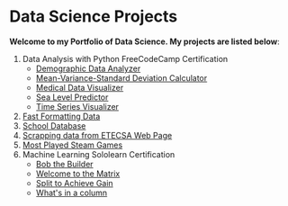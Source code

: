 # Data Science Projects
**Welcome to my Portfolio of Data Science. My projects are listed below**:
1. Data Analysis with Python FreeCodeCamp Certification
    * [Demographic Data Analyzer](https://github.com/Ferricty/Data-Science-Projects/tree/main/Data%20Analysis%20with%20Python%20Certification/Demographic%20Data%20Analyzer)
    * [Mean-Variance-Standard Deviation Calculator](https://github.com/Ferricty/Data-Science-Projects/tree/main/Data%20Analysis%20with%20Python%20Certification/Mean-Variance-Standard%20Deviation%20Calculator)
    * [Medical Data Visualizer](https://github.com/Ferricty/Data-Science-Projects/tree/main/Data%20Analysis%20with%20Python%20Certification/Medical%20Data%20Visualizer)
    * [Sea Level Predictor](https://github.com/Ferricty/Data-Science-Projects/tree/main/Data%20Analysis%20with%20Python%20Certification/Sea%20Level%20Predictor)
    * [Time Series Visualizer](https://github.com/Ferricty/Data-Science-Projects/tree/main/Data%20Analysis%20with%20Python%20Certification/Time%20Series%20Visualizer)
2. [Fast Formatting Data](https://github.com/Ferricty/Data-Science-Projects/tree/main/Fast%20Formatting%20Data)
3. [School Database](https://github.com/Ferricty/Data-Science-Projects/tree/main/School%20Database)
4. [Scrapping data from ETECSA Web Page](https://github.com/Ferricty/Data-Science-Projects/blob/main/Scrapping%20data%20from%20ETECSA%20Web%20Page/Scrapping%20data%20from%20ETECSA%20Web%20Page.ipynb)
5. [Most Played Steam Games](https://github.com/Ferricty/Data-Science-Projects/blob/main/Most%20Played%20Steam%20Games/Most%20Played%20Steam%20Games.ipynb)
6. Machine Learning Sololearn Certification
    * [Bob the Builder](https://github.com/Ferricty/Data-Science-Projects/blob/main/Sololearn/Machine%20Learning/Sololearn_Bob_the_Builder_Solution.ipynb)
    * [Welcome to the Matrix](https://github.com/Ferricty/Data-Science-Projects/blob/main/Sololearn/Machine%20Learning/Sololearn_Welcome_to_the_Matrix.ipynb)
    * [Split to Achieve Gain](https://github.com/Ferricty/Data-Science-Projects/blob/main/Sololearn/Machine%20Learning/Split%20to%20Achieve%20Gain.ipynb)
    * [What's in a column](https://github.com/Ferricty/Data-Science-Projects/blob/main/Sololearn/Machine%20Learning/What's%20is%20in%20a%20Column.ipynb)
